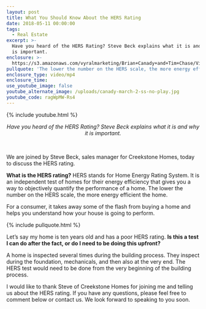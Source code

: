 ```yaml
---
layout: post
title: What You Should Know About the HERS Rating
date: 2018-05-11 00:00:00
tags:
  - Real Estate
excerpt: >-
  Have you heard of the HERS Rating? Steve Beck explains what it is and why it
  is important.
enclosure: >-
  https://s3.amazonaws.com/vyralmarketing/Brian+Canady+and+Tim+Chase/Videos/What+You+Should+Know+About+the+HERS+Rating.mp4
pullquote: 'The lower the number on the HERS scale, the more energy efficient the home.'
enclosure_type: video/mp4
enclosure_time:
use_youtube_image: false
youtube_alternate_image: /uploads/canady-march-2-ss-no-play.jpg
youtube_code: ragWpMW-Rs4
---
```


{% include youtube.html %}

<center><em>Have you heard of the HERS Rating? Steve Beck explains what it is and why it is important.</em></center>

&nbsp;

We are joined by Steve Beck, sales manager for Creekstone Homes, today to discuss the HERS rating.

**What is the HERS rating?** HERS stands for Home Energy Rating System. It is an independent test of homes for their energy efficiency that gives you a way to objectively quantify the performance of a home. The lower the number on the HERS scale, the more energy efficient the home.

For a consumer, it takes away some of the flash from buying a home and helps you understand how your house is going to perform.

{% include pullquote.html %}

Let’s say my home is ten years old and has a poor HERS rating. **Is this a test I can do after the fact, or do I need to be doing this upfront?**

A home is inspected several times during the building process. They inspect during the foundation, mechanicals, and then also at the very end. The HERS test would need to be done from the very beginning of the building process.

I would like to thank Steve of Creekstone Homes for joining me and telling us about the HERS rating. If you have any questions, please feel free to comment below or contact us. We look forward to speaking to you soon.